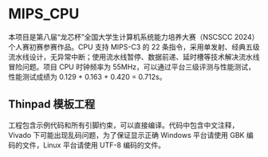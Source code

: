 # MIPS_CPU

本项目是第八届“龙芯杯”全国大学生计算机系统能力培养大赛（NSCSCC 2024）个人赛初赛参赛作品。CPU 支持 MIPS-C3 的 22 条指令，采用单发射、经典五级流水线设计，无异常中断；使用流水线暂停、数据前递、延时槽等技术解决流水线冒险问题。项目 CPU 时钟频率为 55MHz，可以通过平台三级评测与性能测试，性能测试成绩为 0.129 + 0.163 + 0.420 = 0.712s。

## Thinpad 模板工程

工程包含示例代码和所有引脚约束，可以直接编译。代码中包含中文注释，Vivado 下可能出现乱码问题，为了保证显示正确
Windows 平台请使用 GBK 编码的文件，Linux 平台请使用 UTF-8 编码的文件。